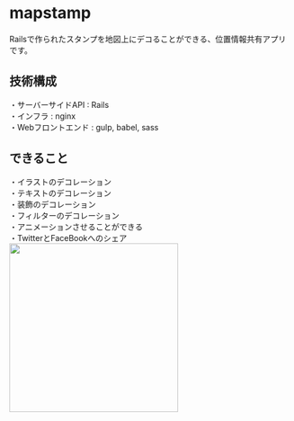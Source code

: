 # mapstamp
Railsで作られたスタンプを地図上にデコることができる、位置情報共有アプリです。

## 技術構成
・サーバーサイドAPI : Rails  
・インフラ : nginx  
・Webフロントエンド : gulp, babel, sass  

## できること
・イラストのデコレーション  
・テキストのデコレーション  
・装飾のデコレーション  
・フィルターのデコレーション  
・アニメーションさせることができる  
・TwitterとFaceBookへのシェア  
<img src="http://skizi.jp/img/mapstamp.jpg" width="300">
